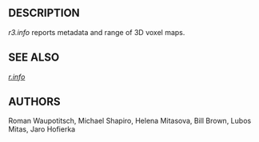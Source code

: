 ## DESCRIPTION

*r3.info* reports metadata and range of 3D voxel maps.

## SEE ALSO

*[r.info](r.info.md)*

## AUTHORS

Roman Waupotitsch, Michael Shapiro, Helena Mitasova, Bill Brown, Lubos
Mitas, Jaro Hofierka
